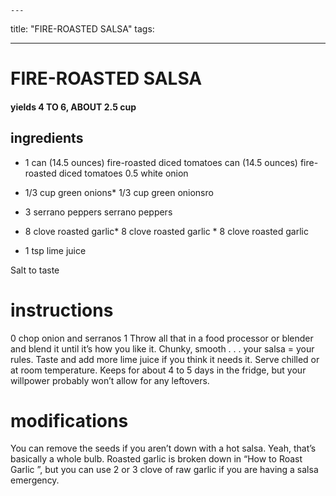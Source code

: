 

	---
title: "FIRE-ROASTED SALSA"
tags:

---
# FIRE-ROASTED SALSA
#### yields 4 TO 6, ABOUT 2.5 cup
## ingredients
* 1 can (14.5 ounces) fire-roasted diced tomatoes can (14.5 ounces) fire-roasted diced tomatoes
0.5 white onion
* 1/3 cup green onions* 1/3 cup green onionsro

* 3 serrano peppers serrano peppers
* 8 clove roasted garlic* 8 clove roasted garlic * 8 clove roasted garlic
* 1 tsp lime juice

Salt to taste

# instructions
0 chop onion and serranos
1 Throw all that in a food processor or blender and blend it until it’s how you like it. Chunky,
smooth . . . your salsa = your rules. Taste and add more lime juice if you think it needs it. Serve
chilled or at room temperature. Keeps for about 4 to 5 days in the fridge, but your willpower
probably won’t allow for any leftovers.

# modifications

You can remove the seeds if you aren’t down with a hot salsa.
 Yeah, that’s basically a whole bulb. Roasted garlic is broken down in “How to Roast Garlic ”, but you can use 2
or 3 clove of raw garlic if you are having a salsa emergency.
	
	
